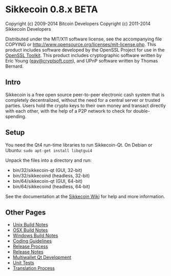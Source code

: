 Sikkecoin 0.8.x BETA
====================

Copyright (c) 2009-2014 Bitcoin Developers
Copyright (c) 2011-2014 Sikkecoin Developers

Distributed under the MIT/X11 software license, see the accompanying
file COPYING or http://www.opensource.org/licenses/mit-license.php.
This product includes software developed by the OpenSSL Project for use in the [OpenSSL Toolkit](http://www.openssl.org/). This product includes
cryptographic software written by Eric Young ([eay@cryptsoft.com](mailto:eay@cryptsoft.com)), and UPnP software written by Thomas Bernard.


Intro
---------------------
Sikkecoin is a free open source peer-to-peer electronic cash system that is
completely decentralized, without the need for a central server or trusted
parties.  Users hold the crypto keys to their own money and transact directly
with each other, with the help of a P2P network to check for double-spending.


Setup
---------------------
You need the Qt4 run-time libraries to run Sikkecoin-Qt. On Debian or Ubuntu:
	`sudo apt-get install libqtgui4`

Unpack the files into a directory and run:

- bin/32/sikkecoin-qt (GUI, 32-bit)
- bin/32/sikkecoind (headless, 32-bit)
- bin/64/sikkecoin-qt (GUI, 64-bit)
- bin/64/sikkecoind (headless, 64-bit)

See the documentation at the [Sikkecoin Wiki](http://sikkecoin.info)
for help and more information.


Other Pages
---------------------
- [Unix Build Notes](build-unix.md)
- [OSX Build Notes](build-osx.md)
- [Windows Build Notes](build-msw.md)
- [Coding Guidelines](coding.md)
- [Release Process](release-process.md)
- [Release Notes](release-notes.md)
- [Multiwallet Qt Development](multiwallet-qt.md)
- [Unit Tests](unit-tests.md)
- [Translation Process](translation_process.md)
